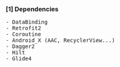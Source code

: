 ### [1] Dependencies
<pre>
- DataBinding
- Retrofit2
- Coroutine
- Android_X (AAC, RecyclerView...)
- Dagger2
- Hilt
- Glide4
</pre>
